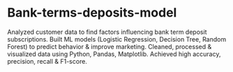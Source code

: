 # Bank-terms-deposits-model
Analyzed customer data to find factors influencing bank term deposit subscriptions. Built ML models (Logistic Regression, Decision Tree, Random Forest) to predict behavior &amp; improve marketing. Cleaned, processed &amp; visualized data using Python, Pandas, Matplotlib. Achieved high accuracy, precision, recall &amp; F1-score.
